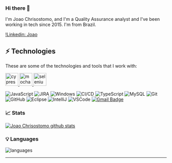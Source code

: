### Hi there 👋

I'm Joao Chrisostomo, and I'm a Quality Assurance analyst and I've been working in tech since 2015. I'm from Brazil.

[!Linkedin: Joao](https://img.shields.io/badge/-Linkedin-blue?style=flat-square&logo=Linkedin&logoColor=white&link=https://www.linkedin.com/in/jo%C3%A3o-pedro-220b67202/)

## ⚡ Technologies

These are some of the technologies and tools that I work with:
<p align="left"> <a href="https://www.cypress.io" target="_blank"> <img src="https://raw.githubusercontent.com/simple-icons/simple-icons/6e46ec1fc23b60c8fd0d2f2ff46db82e16dbd75f/icons/cypress.svg" alt="cypress" width="40" height="40"/> </a> <a href="https://mochajs.org" target="_blank"> <img src="https://www.vectorlogo.zone/logos/mochajs/mochajs-icon.svg" alt="mocha" width="40" height="40"/> </a> </a> <a href="https://www.selenium.dev" target="_blank"> <img src="https://raw.githubusercontent.com/detain/svg-logos/780f25886640cef088af994181646db2f6b1a3f8/svg/selenium-logo.svg" alt="selenium" width="40" height="40"/> </a> </p>

</p>


![JavaScript](https://img.shields.io/badge/-JavaScript-black?style=flat-square&logo=javascript)
![JIRA](https://img.shields.io/badge/-JIRA-0052CC?style=flat-square&logo=jira)
![Windows](https://img.shields.io/badge/-Windows-FCC624?&logo=linux&logoColor=FFFFFF) 
![CI/CD](https://img.shields.io/badge/-CI/CD-yellowgreen)
![TypeScript](https://img.shields.io/badge/-TypeScript-007ACC?style=flat-square&logo=typescript)
![MySQL](https://img.shields.io/badge/-MySQL-4479A1?style=flat-square&logo=mysql&logoColor=white)
![Git](https://img.shields.io/badge/-Git-black?style=flat-square&logo=git)
![GitHub](https://img.shields.io/badge/-GitHub-181717?style=flat-square&logo=github)
![Eclipse](https://img.shields.io/badge/-Eclipse-2C2255?style=flat-square&logo=eclipse&logoColor=white)
![IntelliJ](https://img.shields.io/badge/-IntelliJ%20IDEA-black?style=flat-square&logo=intellij-idea&logoColor=white)
![VSCode](https://img.shields.io/badge/-VSCode-007ACC?style=flat-square&logo=visual-studio-code&logoColor=white)
[![Gmail Badge](https://img.shields.io/badge/-maturandomassas-c14438?style=flat&logo=Gmail&logoColor=white&link=mailto:maturandomassas@gmail.com)](maturandomassas@gmail.com)

### 📈 Stats 

[![Joao Chrisostomo github stats](https://github-readme-stats.vercel.app/api?username=JoaoChrisostomo&theme=cobalt&show_icons=true)](https://github.com/JoaoChrisostomo/github-readme-stats)

### 💡  Languages 
![languages](https://github-readme-stats.vercel.app/api/top-langs/?username=JoaoChrisostomo&hide=scss&layout=compact&theme=cobalt&title_color=2ED3EA)

<hr>

